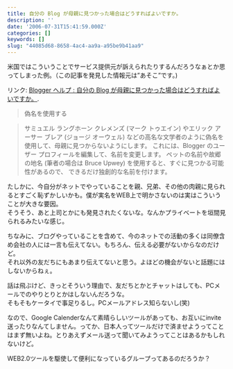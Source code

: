 ```yaml
---
title: 自分の Blog が母親に見つかった場合はどうすればよいですか。
description: ''
date: '2006-07-31T15:41:59.000Z'
categories: []
keywords: []
slug: "44085d68-8658-4ac4-aa9a-a95be9b41aa9"
---
```

米国ではこういうことでサービス提供元が訴えられたりするんだろうなぁとか思ってしまった例。（この記事を発見した情報元は”あそこ”です。)

リンク: [Blogger ヘルプ : 自分の Blog が母親に見つかった場合はどうすればよいですか。](http://help.blogger.com/bin/answer.py?answer=41972&topic=8937 "Blogger ヘルプ : 自分の Blog が母親に見つかった場合はどうすればよいですか。").

> 偽名を使用する

> サミュエル ラングホーン クレメンズ (マーク トゥエイン) やエリック アーサー ブレア (ジョージ オーウェル) などの高名な文学者のように偽名を使用して、母親に見つからないようにします。 これには、Blogger のユーザー プロフィールを編集して、名前を変更します。 ペットの名前や故郷の地名 (筆者の場合は Bruce Upwey) を使用すると、すぐに見つかる可能性があるので、 できるだけ独創的な名前を付けます。

たしかに、今自分がネットでやっていることを親、兄弟、その他の肉親に見られるとすごく恥ずかしいかも。僕が実名をWEB上で明かさないのは実はこういうことが大きな要因。  
そうそう、あと上司とかにも発見されたくないな。なんかプライベートを垣間見られるみたいな感じ。

ちなみに、ブログやっていることを含めて、今のネットでの活動の多くは同僚含め会社の人には一言も伝えてない。もちろん、伝える必要がないからなのだけど。  
それ以外の友だちにもあまり伝えてないと思う。よほどの機会がないと話題にはしないからねぇ。

話は飛ぶけど、きっとそういう理由で、友だちとかとチャットはしても、PCメールでのやりとりとかはしないんだろうな。  
そもそもケータイで事足りるし。PCメールアドレス知らないし(笑)

なので、Google Calenderなんて素晴らしいツールがあっても、お互いにinvite送ったりなんてしません。ってか、日本人ってツールだけで済ませようってことはまず無いよね。とりあえずメール送って聞いてみようってことはあるかもしれないけど。

WEB2.0ツールを駆使して便利になっているグループってあるのだろうか？